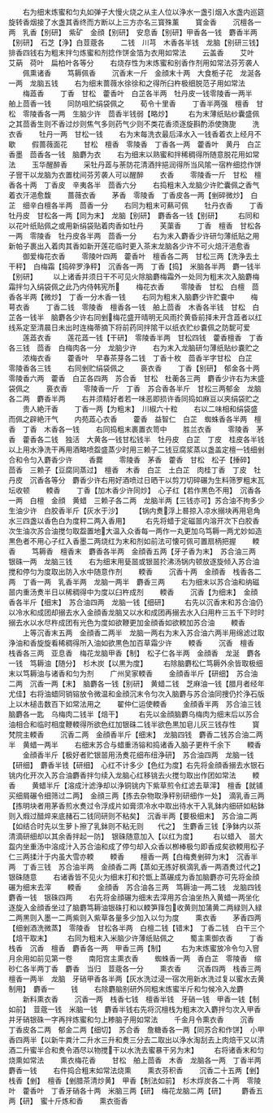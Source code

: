 <!-- { "loadSidebar": true } -->
　　右为细末炼蜜和匀丸如弹子大慢火烧之从主人位以浄水一盏引烟入水盏内巡筵旋转香烟接了水盏其香终而方断以上三方亦名三寳殊薰
　　寳金香
　　沉檀各一两　乳香【别研】　紫矿　金顔【别研】　安息香【别研】甲香各一钱　麝香半两【别研】　石芝【浄】白荳蔲各
　　二钱　川芎　木香各半钱　龙脑【别研三钱】　排香四钱右为粗末拌匀炼蜜和剂捻作饼金箔为衣用如常法
　　云盖香
　　艾叶　艾蒳　荷叶　扁柏叶各等分
　　右烧存性为末炼蜜和别香作剂用如常法芬芳袭人
　　佩熏诸香
　　笃耨佩香
　　沉香末一斤　金顔末十两　大食栀子花　龙涎各一两　龙脑五钱
　　右为细末蔷薇水徐徐和之得所臼杵极细脱范子用如常法
　　梅蕋香
　　丁香　甘松　藿香叶　白芷各半两　牡丹皮一钱零陵香一两半　舶上茴香一钱
　　同防咀贮绢袋佩之
　　荀令十里香
　　丁香半两强　檀香　甘松　零陵香各一两　生脑少许　茴香半钱弱【略炒】
　　右为末薄纸贴纱囊盛佩之其茴香生则不香过炒则焦气多则药气少则不类花香须逐旋斟酌添使旖旎
　　洗衣香
　　牡丹一两　甘松一钱
　　右为末每洗衣最后泽水入一钱香着衣上经月不歇
　　假蔷薇面花
　　甘松　檀香　零陵香　丁香各一两　藿香叶　黄丹　白芷　香墨　茴香各一钱　脑麝为衣
　　右为细末以熟蜜和拌稀稠得所随意脱花用如常法
　　玉华醒醉香
　　采牡丹蕋与荼防花清酒拌挹润得所当风隂一宿杵细捻作饼子窨干以龙脑为衣置枕间芬芳袭人可以醒醉
　　衣香
　　零陵香一斤　甘松　檀香各十两　丁香皮　辛夷各半　茴香六分
　　右捣粗末入龙脑少许贮囊佩之香气着衣汗浥愈馥
　　蔷薇衣香
　　茅香　零陵香　丁香皮各一两【剉碎微炒】　白芷　细辛白檀各半两　茴香一分
　　右同为粗末可爇可佩
　　牡丹衣香
　　丁香　牡丹皮　甘松各一两【同为末】　龙脑【别研】　麝香各一钱【别研】
　　右同和以花叶纸贴佩之或用新绢袋贴着肉香如牡丹
　　芙蕖香
　　丁香　檀香　甘松各一两　零陵香　牡丹皮各半两　茴香一分
　　右为末入麝香少许研匀薄纸贴之用新帕子裹出入着肉其香如新开莲花临时更入茶末龙脑各少许不可火焙汗浥愈香
　　御爱梅花衣香
　　零陵叶四两　藿香叶　檀香各二两　甘松三两【洗浄去土干秤】　白梅霜【捣碎罗浄秤】　沉香各一两　丁香【捣】　米脑各半两　麝一钱半【别研】
　　以上诸香并须日干不可见火除脑麝梅霜外一处同为粗末次入脑麝梅霜拌匀入绢袋佩之此乃内侍韩宪所
　　梅花衣香
　　零陵香　甘松　白檀　茴香各半两【微炒】　丁香一分木香一钱
　　右同为粗末入脑麝少许贮嚢中
　　梅萼衣香
　　丁香二钱　零陵香　檀香各一钱　舶上茴香　木香各半钱　甘松　白芷各一钱半　脑麝各少许右同剉梅花盛开晴明无风雨扵黄昏前择未开含蕋者以红线系定至清晨日未出时连梅蒂摘下将前药同拌隂干以纸衣贮纱嚢佩之防馜可爱
　　莲蕋衣香
　　莲花蕋一钱【干研】　零陵香半两　甘松四钱　藿香檀香　丁香各三钱　茴香　白梅肉各一分　龙脑少许
　　右为末入龙脑研匀薄纸贴纱嚢贮之
　　浓梅衣香
　　藿香叶　早春茶芽各二钱　丁香十枚　茴香半字甘松　白芷　零陵香各三钱
　　右同剉贮绢袋佩之
　　裛衣香
　　丁香【别研】　郁金各十两　零陵香六两　藿香　白芷各四两　苏合香　甘松　杜蘅各三两　麝香少许右为末盛袋佩之
　　裛衣香
　　零陵香一斤　丁香　苏合香各半斤　甘松三两郁金　龙脑各二两　麝香半两
　　右并须精好者若一味恶即损许香同捣如麻豆以夹绢袋贮之
　　贵人絶汗香
　　丁香一两【为粗末】　川椒六十粒
　　右以二味相和绢袋盛而佩之辟絶汗气
　　内苑蕋心衣香
　　藿香　益智仁　白芷　蜘蛛香各半两　檀香　丁香　木香各一钱
　　右同捣粗末裹置衣笥中
　　胜兰衣香
　　零陵香　茅香　藿香各二钱　独活　大黄各一钱甘松钱半　牡丹皮　白芷　丁皮　桂皮各半钱以上用水浄洗干再用酒略喷盌盛蒸少时用三赖子二钱豆腐浆蒸以盏盖定檀一钱细剉合和令匀入麝香少许
　　香爨
　　零陵香　茅香　藿香　甘松　松子【捶碎】　茴香　三赖子【豆腐同蒸过】　檀香　木香　白芷　土白芷　肉桂丁香　丁皮　牡丹皮　沉香各等分　麝香少许右用好酒喷过日晒干以剪刀切碎碾为生料筛罗粗末瓦坛收顿
　　輭香
　　丁香【加木香少许同炒】　心子红【若作黒色不用】　沉香各一两　白檀　金顔　黄蜡　三赖子各二两　龙脑半两【三钱亦可】苏合油不拘多少　生油少许　白胶香半斤【灰水于沙】
　　【锅内煑浮上晷掠入凉水搦块再用皂角水三四盏以香色白为度秤二两入香用】
　　右先将蜡于定磁噐内溶开次下白胶香次生油次苏合油搅匀取盌置地大温入众香每一两作一丸更加乌笃耨一两尤妙如造黒色者不用心子红入香墨二两烧红为末和剂如前法可懐可佩可置扇柄把握
　　輭香
　　笃耨香　檀香末　麝香各半两　金顔香五两【牙子香为末】　苏合油三两　银硃一两　龙脑三钱
　　右为细末用甆噐或银噐扵沸汤锅内顿放逐旋倾入苏合油搅和停匀为度取出防入水中随意作剂
　　輭香
　　沉香十两　金顔香　栈香各二两　丁香一两　乳香半两　龙脑一两半　麝香三两
　　右为细末以苏合油和纳磁噐内重汤煑半日以稀稠得中为度以臼杵成剂
　　輭香
　　沉香【为细末】　金顔香各半斤【细末】　苏合油四两　龙脑一钱【细研】
　　右先以沉香末和苏合油仍以冷水和成团却搦去水入金顔香龙脑又以水和成团再搦去水入臼用杵三五千下时时搦去水以水尽杵成团有光色为度如欲鞭更加金顔香如欲輭加苏合油
　　輭香
　　上等沉香末五两　金顔香二两半　龙脑一两右为末入苏合油六两半用绵滤过取浄油和香旋旋看稀稠得所入油如欲黒色加百草霜少许
　　輭香
　　沉香　檀香　栈香各三两　亚息香　梅花龙脑甲香【制】　松子仁各半两　金顔香　龙涎　麝各一钱　笃耨油【随分】　杉木炭【以黒为度】
　　右除脑麝松仁笃耨外余皆取极细末以笃耨油与诸香和匀为剂
　　广州吴家輭香
　　金顔香半斤【研细】　苏合油二两　沉香一两【末】　脑麝各一钱【别研】　黄蜡二钱　芝麻油一钱【腊月者经年尤佳】右将油蜡同销镕放令微温和金顔沉末令匀次入脑麝与苏合油同捜仍扵浄石版上以木槌击数百下如常法用之
　　翟仲仁运使輭香
　　金顔香半两　苏合油三钱　脑麝各一匙　乌梅肉二钱半【焙干】
　　右先以金顔脑麝乌梅肉为细末后以苏合油相合和临时相度鞭輭得所欲色红加银硃二钱半欲色黒加皂儿灰三钱存性
　　寳梵院主輭香
　　沉香二两　金顔香半斤【细末】　龙脑四钱　麝香二钱苏合油二两半　黄蜡一两半
　　右细末苏合与蜡重汤镕和捣诸香入脑子更杵千余下
　　輭香
　　金顔香半斤【极好者贮银噐用汤煑花细布纽浄研】　苏合油四两　龙脑一钱【研细】　麝香半钱【研细】　心红不计多少【色红为度】右先将金顔香搦去水银石铫内化开次入苏合油麝香拌匀续入龙脑心红移铫去火搅匀取出作团如常法
　　輭香
　　黄蜡半斤【溶成汁滤浄却以浄铜铫内下紫草煎令红滤去草滓】　檀香【就铺买细屑碾令细筛过二两】　金顔三两【拣去杂物取浄秤别研细作一处】　滴乳香三两【拣明块者用茅香煎水煑过令浮成片如膏须冷水中取出待水干入乳鉢内细研如粘鉢则入煆过醋焠来底赭石二钱同研则不粘矣】　沉香半两【要极细末】　苏合油二两【如结合时先以生萝卜擦了乳鉢则不粘无则　　代之】　生麝香三钱【浄鉢内以茶清滴研细却以其余香拌起一防】　银硃随意加入【以红为度】
　　右以蜡入　噐大盌内坐重汤中溶成汁入苏合油和成了停匀却入众香以栁棒极匀即香成矣欲輭用松子仁三两揉汁于内虽大雪亦輭
　　輭香
　　檀香一两【白梅煑剉碎为末】　沉香半两　丁香三钱　苏合油半两　金顔香二两【蒸如无拣好枫滴乳香一两酒煑过代之】　银硃随意
　　右诸香皆不见火为细末打和扵甑上蒸碾成为香加脑麝亦可先将金顔碾为细末去滓
　　輭香
　　金顔香　苏合油各三两　笃耨油一两二钱　龙脑四钱　麝香一钱　银硃四两
　　右先将金顔碾为细末去滓用苏合油坐热入黄蜡一两坐化逐旋入金顔香坐过了脑麝笃耨油银硃打和以輭笋箨包收黄则加蒲黄二两緑则入緑二两黒则入墨一二两紫则入紫草各量多少加入以匀为度
　　熏衣香
　　茅香四两【细剉酒洗微蒸】　零陵香　甘松各半两　白檀二钱【错末】　丁香二钱　白干三个【焙干取末】
　　右同为粗末入米脑少许薄纸贴佩之
　　蜀主熏御衣香
　　丁香　栈香　沉香　檀香　麝香各一两　甲香三两【制】
　　右为末炼蜜放冷令匀入窨月余用如前见第一卷
　　南阳宫主熏衣香
　　蜘蛛香一两　香白芷　零陵香　缩砂仁各半两丁香　麝香　当归　荳蔲各一分
　　熏衣香
　　沉香四两　栈香三两　檀香一两半　龙脑　牙硝甲香各半两【灰水洗过浸一宿次用新水洗过复以蜜水去黄制用】　麝香一
　　钱
　　右除麝脑别研外同粗末炼蜜半斤和匀候冷入龙麝
　　新料熏衣香
　　沉香一两　栈香七钱　檀香半钱　牙硝一钱　甲香一钱【制如前】　荳蔲一钱　米脑一钱　麝香半钱右先将沉檀栈为粗末次入麝拌匀次入甲香并牙硝银硃一字再拌炼蜜和匀上糁脑子用如常法
　　千金月令熏衣香
　　沉香　丁香皮各二两　郁金二两【细切】　苏合香　詹糖香各一两【同苏合和作饼】　小甲香四两半【以新牛粪汁二升水三升和煑三分去二取出以浄水淘刮去上肉焙干又以清酒二升蜜半合和煑令酒尽以物搅干以水洗去蜜暴干另为末】
　　右将诸香末和匀烧熏如常法
　　熏衣梅花香
　　甘松　舶上茴香　木香　龙脑各一两　丁香半两麝香一钱
　　右件捣合粗末如常法烧熏
　　熏衣芬积香
　　沉香二十五两【剉】　栈香【剉】　檀香【剉腊茶清炒黄】　甲香【制法如前】　杉木烰炭各二十两　零陵叶　藿香叶　丁香牙硝各十两　米脑三两【研】　梅花龙脑二两【研】
　　麝香五两【研】　蜜十斤炼和香
　　熏衣衙香
